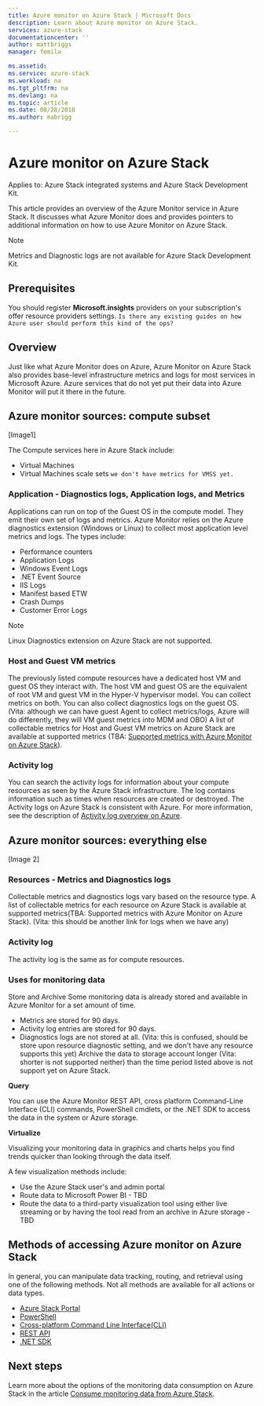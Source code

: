 ```yaml
---
title: Azure monitor on Azure Stack | Microsoft Docs
description: Learn about Azure monitor on Azure Stack.
services: azure-stack
documentationcenter: ''
author: mattbriggs
manager: femila

ms.assetid:
ms.service: azure-stack
ms.workload: na
ms.tgt_pltfrm: na
ms.devlang: na
ms.topic: article
ms.date: 08/28/2018
ms.author: mabrigg

---
```


# Azure monitor on Azure Stack

Applies to: Azure Stack integrated systems and Azure Stack Development Kit.

This article provides an overview of the Azure Monitor service in Azure Stack. It discusses what Azure Monitor does and provides pointers to additional information on how to use Azure Monitor on Azure Stack. 

> [!Note]  
Metrics and Diagnostic logs are not available for Azure Stack Development Kit.

## Prerequisites

You should register **Microsoft.insights** providers on your subscription's offer resource providers settings. `Is there any existing guides on how Azure user should perform this kind of the ops?`

## Overview

Just like what Azure Monitor does on Azure, Azure Monitor on Azure Stack also provides base-level infrastructure metrics and logs for most services in Microsoft Azure. Azure services that do not yet put their data into Azure Monitor will put it there in the future.

## Azure monitor sources: compute subset

[Image1]

The Compute services here in Azure Stack include:
 - Virtual Machines 
 - Virtual Machines scale sets  `we don't have metrics for VMSS yet.`

### Application - Diagnostics logs, Application logs, and Metrics

Applications can run on top of the Guest OS in the compute model. They emit their own set of logs and metrics. Azure Monitor relies on the Azure diagnostics extension (Windows or Linux) to collect most application level metrics and logs. The types include:
 - Performance counters
 - Application Logs
 - Windows Event Logs
 - .NET Event Source
 - IIS Logs
 - Manifest based ETW
 - Crash Dumps
 - Customer Error Logs

> [!Note]  
> Linux Diagnostics extension on Azure Stack are not supported.

### Host and Guest VM metrics

The previously listed compute resources have a dedicated host VM and guest OS they interact with. The host VM and guest OS are the equivalent of root VM and guest VM in the Hyper-V hypervisor model. You can collect metrics on both. You can also collect diagnostics logs on the guest OS. (Vita: although we can have guest Agent to collect metrics/logs, Azure will do differently, they will VM guest metrics into MDM and OBO) A list of collectable metrics for Host and Guest VM metrics on Azure Stack are available at supported metrics (TBA: [Supported metrics with Azure Monitor on Azure Stack](azure-stack-metrics-supported.md)). 

### Activity log

You can search the activity logs for information about your compute resources as seen by the Azure Stack infrastructure. The log contains information such as times when resources are created or destroyed. The Activity logs on Azure Stack is consistent with Azure.  For more information, see the description of [Activity log overview on Azure](https://docs.microsoft.com/azure/monitoring-and-diagnostics/monitoring-overview-activity-logs). 


## Azure monitor sources: everything else

[Image 2]

### Resources - Metrics and Diagnostics logs

Collectable metrics and diagnostics logs vary based on the resource type. A list of collectable metrics for each resource on Azure Stack is available at supported metrics(TBA: Supported metrics with Azure Monitor on Azure Stack). (Vita: this should be another link for logs when we have any)

### Activity log
The activity log is the same as for compute resources. 

### Uses for monitoring data
Store and Archive 
Some monitoring data is already stored and available in Azure Monitor for a set amount of time. 
 - Metrics are stored for 90 days. 
 - Activity log entries are stored for 90 days. 
 - Diagnostics logs are not stored at all. (Vita: this is confused, should be store upon resource diagnostic setting, and we don't have any resource supports this yet)
Archive the data to storage account longer (Vita: shorter is not supported neither) than the time period listed above is not support yet on Azure Stack. 

**Query**

You can use the Azure Monitor REST API, cross platform Command-Line Interface (CLI) commands, PowerShell cmdlets, or the .NET SDK to access the data in the system or Azure storage. 

**Virtualize**

Visualizing your monitoring data in graphics and charts helps you find trends quicker than looking through the data itself. 

A few visualization methods include:
 - Use the Azure Stack user's and admin portal
 - Route data to Microsoft Power BI - TBD
 - Route the data to a third-party visualization tool using either live streaming or by having the tool read from an archive in Azure storage - TBD

## Methods of accessing Azure monitor on Azure Stack

In general, you can manipulate data tracking, routing, and retrieval using one of the following methods. Not all methods are available for all actions or data types.

 - [Azure Stack Portal](https://docs.microsoft.com/azure/azure-stack/user/azure-stack-use-portal)
 - [PowerShell](https://docs.microsoft.com/azure/monitoring-and-diagnostics/insights-powershell-samples)
 - [Cross-platform Command Line Interface(CLI)](https://docs.microsoft.com/azure/monitoring-and-diagnostics/insights-cli-samples)
 - [REST API](https://docs.microsoft.com/rest/api/monitor)
 - [.NET SDK](http://www.nuget.org/packages/Microsoft.Azure.Management.Monitor)

## Next steps

Learn more about the options of the monitoring data consumption on Azure Stack in the article [Consume monitoring data from Azure Stack](azure-stack-metrics-monitor.md).
